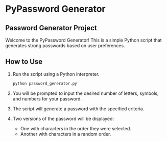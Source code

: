 # PyPassword Generator

## Password Generator Project

Welcome to the PyPassword Generator! This is a simple Python script that generates strong passwords based on user preferences.

## How to Use

1. Run the script using a Python interpreter.

    ```bash
    python password_generator.py
    ```

2. You will be prompted to input the desired number of letters, symbols, and numbers for your password.

3. The script will generate a password with the specified criteria.

4. Two versions of the password will be displayed:
   - One with characters in the order they were selected.
   - Another with characters in a random order.
